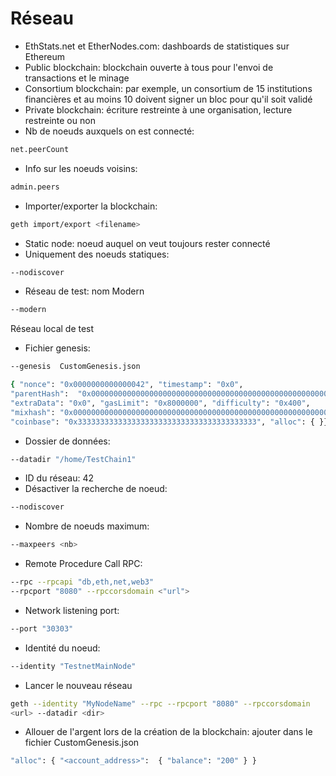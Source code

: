 # Réseau

  - EthStats.net et EtherNodes.com: dashboards de statistiques sur Ethereum
  - Public blockchain: blockchain ouverte à tous pour l'envoi de transactions et le minage
  - Consortium blockchain: par exemple, un consortium de 15 institutions financières et au moins 10 doivent signer un bloc pour qu'il soit validé
  - Private  blockchain: écriture restreinte à une organisation, lecture restreinte ou non
  - Nb de noeuds auxquels on est connecté: 
```bash
net.peerCount
```
  - Info sur les noeuds voisins: 
```bash
admin.peers
```
  - Importer/exporter la blockchain: 
```bash
geth import/export <filename>
```
 - Static node: noeud auquel on veut toujours rester connecté
 - Uniquement des noeuds statiques: 
```bash
--nodiscover
```
  - Réseau de test: nom Modern 
```bash
--modern
```

Réseau local de test
  - Fichier genesis: 
```bash
--genesis  CustomGenesis.json
```
```bash
{ "nonce": "0x0000000000000042", "timestamp": "0x0",
"parentHash":  "0x0000000000000000000000000000000000000000000000000000000000000000", 
"extraData": "0x0", "gasLimit": "0x8000000", "difficulty": "0x400", 
"mixhash": "0x0000000000000000000000000000000000000000000000000000000000000000",
"coinbase": "0x3333333333333333333333333333333333333333", "alloc": { }} 
```
  - Dossier de données: 
```bash
--datadir "/home/TestChain1"
```
  - ID du réseau: 42
  - Désactiver la recherche de noeud: 
```bash 
--nodiscover
```
  - Nombre de noeuds maximum: 
```bash 
--maxpeers <nb>
```
  - Remote  Procedure  Call  RPC: 
```bash
--rpc --rpcapi "db,eth,net,web3"
--rpcport "8080" --rpccorsdomain <"url">
```
  - Network  listening port: 
```bash
--port "30303"
```
  - Identité du noeud: 
```bash 
--identity "TestnetMainNode"
```
  - Lancer le nouveau réseau
```bash
geth --identity "MyNodeName" --rpc --rpcport "8080" --rpccorsdomain
<url> --datadir <dir>
```
 - Allouer de l'argent lors de la création de la blockchain: ajouter dans le fichier CustomGenesis.json
```bash
"alloc": { "<account_address>":  { "balance": "200" } }
```

